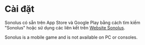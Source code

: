 # Cài đặt

Sonolus có sẵn trên App Store và Google Play bằng cách tìm kiếm "Sonolus" hoặc sử dụng các liên kết trên [ Website Sonolus](https://sonolus.com).

Sonolus is a mobile game and is not available on PC or consoles.
